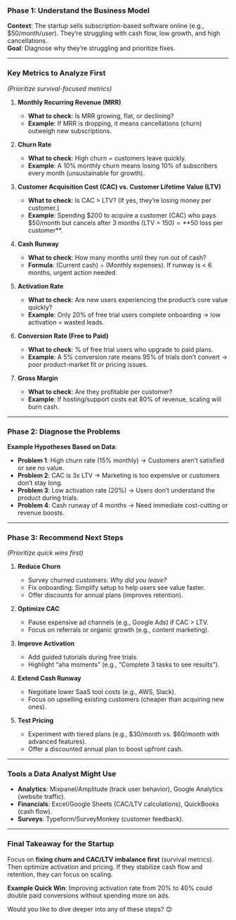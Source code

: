 
### **Phase 1: Understand the Business Model**
**Context**: The startup sells subscription-based software online (e.g., $50/month/user). They’re struggling with cash flow, low growth, and high cancellations.  
**Goal**: Diagnose why they’re struggling and prioritize fixes.

---

### **Key Metrics to Analyze First**  
*(Prioritize survival-focused metrics)*  

1. **Monthly Recurring Revenue (MRR)**  
   - **What to check**: Is MRR growing, flat, or declining?  
   - **Example**: If MRR is dropping, it means cancellations (churn) outweigh new subscriptions.  

2. **Churn Rate**  
   - **What to check**: High churn = customers leave quickly.  
   - **Example**: A 10% monthly churn means losing 10% of subscribers every month (unsustainable for growth).  

3. **Customer Acquisition Cost (CAC) vs. Customer Lifetime Value (LTV)**  
   - **What to check**: Is CAC > LTV? (If yes, they’re losing money per customer.)  
   - **Example**: Spending $200 to acquire a customer (CAC) who pays $50/month but cancels after 3 months (LTV = $150) = **$50 loss per customer**.  

4. **Cash Runway**  
   - **What to check**: How many months until they run out of cash?  
   - **Formula**: (Current cash) ÷ (Monthly expenses). If runway is < 6 months, urgent action needed.  

5. **Activation Rate**  
   - **What to check**: Are new users experiencing the product’s core value quickly?  
   - **Example**: Only 20% of free trial users complete onboarding → low activation = wasted leads.  

6. **Conversion Rate (Free to Paid)**  
   - **What to check**: % of free trial users who upgrade to paid plans.  
   - **Example**: A 5% conversion rate means 95% of trials don’t convert → poor product-market fit or pricing issues.  

7. **Gross Margin**  
   - **What to check**: Are they profitable per customer?  
   - **Example**: If hosting/support costs eat 80% of revenue, scaling will burn cash.  

---

### **Phase 2: Diagnose the Problems**  
**Example Hypotheses Based on Data**:  
- **Problem 1**: High churn rate (15% monthly) → Customers aren’t satisfied or see no value.  
- **Problem 2**: CAC is 3x LTV → Marketing is too expensive or customers don’t stay long.  
- **Problem 3**: Low activation rate (20%) → Users don’t understand the product during trials.  
- **Problem 4**: Cash runway of 4 months → Need immediate cost-cutting or revenue boosts.  

---

### **Phase 3: Recommend Next Steps**  
*(Prioritize quick wins first)*  

1. **Reduce Churn**  
   - Survey churned customers: *Why did you leave?*  
   - Fix onboarding: Simplify setup to help users see value faster.  
   - Offer discounts for annual plans (improves retention).  

2. **Optimize CAC**  
   - Pause expensive ad channels (e.g., Google Ads) if CAC > LTV.  
   - Focus on referrals or organic growth (e.g., content marketing).  

3. **Improve Activation**  
   - Add guided tutorials during free trials.  
   - Highlight “aha moments” (e.g., “Complete 3 tasks to see results”).  

4. **Extend Cash Runway**  
   - Negotiate lower SaaS tool costs (e.g., AWS, Slack).  
   - Focus on upselling existing customers (cheaper than acquiring new ones).  

5. **Test Pricing**  
   - Experiment with tiered plans (e.g., $30/month vs. $60/month with advanced features).  
   - Offer a discounted annual plan to boost upfront cash.  

---

### **Tools a Data Analyst Might Use**  
- **Analytics**: Mixpanel/Amplitude (track user behavior), Google Analytics (website traffic).  
- **Financials**: Excel/Google Sheets (CAC/LTV calculations), QuickBooks (cash flow).  
- **Surveys**: Typeform/SurveyMonkey (customer feedback).  

---

### **Final Takeaway for the Startup**  
Focus on **fixing churn and CAC/LTV imbalance first** (survival metrics). Then optimize activation and pricing. If they stabilize cash flow and retention, they can focus on scaling.  

**Example Quick Win**: Improving activation rate from 20% to 40% could double paid conversions without spending more on ads.  

Would you like to dive deeper into any of these steps? 😊
